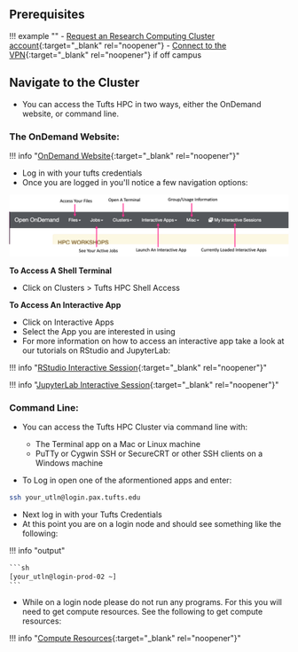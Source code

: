 ## Prerequisites

!!! example ""
    - [Request an Research Computing Cluster account](http://research.uit.tufts.edu/){:target="_blank" rel="noopener"}
    - [Connect to the VPN](https://access.tufts.edu/vpn){:target="_blank" rel="noopener"} if off campus


## Navigate to the Cluster

- You can access the Tufts HPC in two ways, either the OnDemand website, or command line.

### The OnDemand Website:

!!! info "[OnDemand Website](https://ondemand.pax.tufts.edu){:target="_blank" rel="noopener"}"

- Log in with your tufts credentials
- Once you are logged in you'll notice a few navigation options:

![](images/ondemand_layout_pic.png)

**To Access A Shell Terminal**

- Click on Clusters > Tufts HPC Shell Access

**To Access An Interactive App**

- Click on Interactive Apps
- Select the App you are interested in using
- For more information on how to access an interactive app take a look at our tutorials on RStudio and JupyterLab:


!!! info "[RStudio Interactive Session](../tools/r-rstudio.md){:target="_blank" rel="noopener"}"

!!! info "[JupyterLab Interactive Session](../tools/python-jupyter.md){:target="_blank" rel="noopener"}"


### Command Line:

- You can access the Tufts HPC Cluster via command line with:

    - The Terminal app on a Mac or Linux machine
    - PuTTy or Cygwin SSH or SecureCRT or other SSH clients on a Windows machine

- To Log in open one of the aformentioned apps and enter:


```sh
ssh your_utln@login.pax.tufts.edu
```

- Next log in with your Tufts Credentials
- At this point you are on a login node and should see something like the following:

!!! info "output"

    ```sh
    [your_utln@login-prod-02 ~]
    ```
    
- While on a login node please do not run any programs. For this you will need to get compute resources. See the following to get compute resources: 
    
!!! info "[Compute Resources](./compute-resources.md){:target="_blank" rel="noopener"}"
    
    

